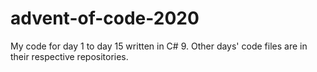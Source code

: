 # advent-of-code-2020

My code for day 1 to day 15 written in C# 9. Other days' code files are in their respective repositories.
